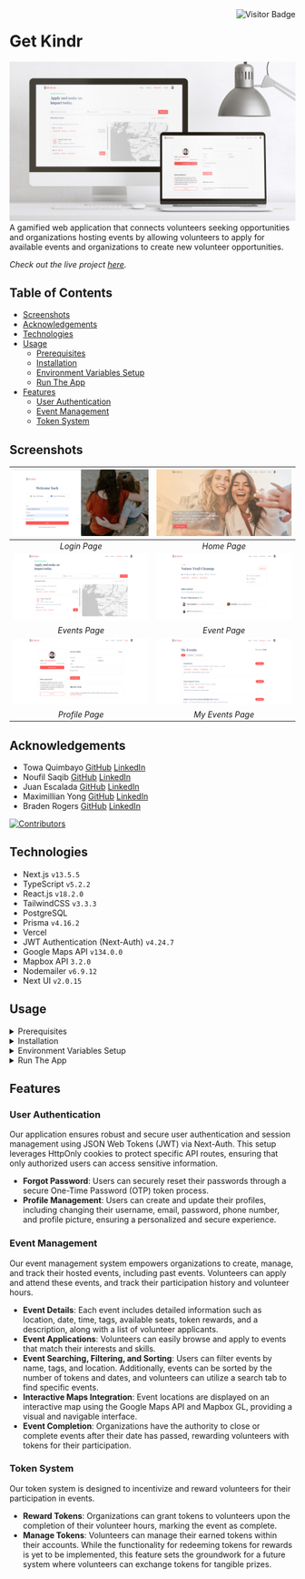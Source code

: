 <img align="right" alt="Visitor Badge" src="https://visitor-badge.laobi.icu/badge?page_id=towaquimbayo.Get-Kindr" />

# Get Kindr

![Get-Kindr Thumbnail](screenshots/get-kindr-thumbnail.jpg)
A gamified web application that connects volunteers seeking opportunities and organizations hosting events by allowing volunteers to apply for available events and organizations to create new volunteer opportunities.

_Check out the live project [_here_](https://getkindr.com/)._

## Table of Contents

* [Screenshots](#screenshots)
* [Acknowledgements](#acknowledgements)
* [Technologies](#technologies)
* [Usage](#usage)
  * [Prerequisites](#prerequisites)
  * [Installation](#installation)
  * [Environment Variables Setup](#environment-variables-setup)
  * [Run The App](#run-the-app)
* [Features](#features)
  * [User Authentication](#user-authentication)
  * [Event Management](#event-management)
  * [Token System](#token-system)

## Screenshots

| ![Login Page](screenshots/login.png) | ![Home Page](screenshots/home.png) |
|:--:|:--:|
| _Login Page_ | _Home Page_ |
| ![Events Page](screenshots/events.png) | ![Event Page](screenshots/event.png) |
| _Events Page_ | _Event Page_ |
| ![Profile Page](screenshots/profile.png) | ![My Events Page](screenshots/my-events.png) |
| _Profile Page_ | _My Events Page_ |

## Acknowledgements

* Towa Quimbayo [GitHub](https://github.com/towaquimbayo) [LinkedIn](https://www.linkedin.com/in/towa-quimbayo/)
* Noufil Saqib [GitHub](https://github.com/noufilsaqib) [LinkedIn](https://www.linkedin.com/in/muhammad-noufil-saqib/)
* Juan Escalada [GitHub](https://github.com/jescalada) [LinkedIn](https://www.linkedin.com/in/jescalada/)
* Maximillian Yong [GitHub](https://github.com/MaximillianYong) [LinkedIn](https://www.linkedin.com/in/maximillianyong)
* Braden Rogers [GitHub](https://github.com/BRogers-BCIT) [LinkedIn](https://www.linkedin.com/in/braden-rogers-591128305/)

[![Contributors](https://contrib.rocks/image?repo=towaquimbayo/Get-Kindr)](https://github.com/towaquimbayo/Get-Kindr/graphs/contributors)

## Technologies

* Next.js `v13.5.5`
* TypeScript `v5.2.2`
* React.js `v18.2.0`
* TailwindCSS `v3.3.3`
* PostgreSQL
* Prisma `v4.16.2`
* Vercel
* JWT Authentication (Next-Auth) `v4.24.7`
* Google Maps API `v134.0.0`
* Mapbox API `3.2.0`
* Nodemailer `v6.9.12`
* Next UI `v2.0.15`

## Usage

<details>
  <summary>Prerequisites</summary>

### Prerequisites

* [VSCode](https://code.visualstudio.com/download/)
* [Git](https://git-scm.com/downloads/)
* [Node.js](https://nodejs.org/en/download/)

</details>

<details>
  <summary>Installation</summary>

### Installation

1. Install the latest npm package version.

  ```sh
  npm install npm@latest -g
  ```

2. Clone the repository to your local machine.

  ```sh
  git clone https://github.com/towaquimbayo/Get-Kindr.git
  ```

3. Installing required dependencies requires Node and npm.

  ```sh
  npm i --legacy-peer-deps
  ```

</details>

<details>
  <summary>Environment Variables Setup</summary>

### Environment Variables Setup

For the project to run correctly, environment variables are required. Rename the `.env.example` to `.env`.

1. Create a free PostgreSQL database at <https://vercel.com/postgres/> and fill in your PostgreSQL account details.
2. Create a Google OAuth app at <https://refine.dev/blog/nextauth-google-github-authentication-nextjs/#for-googleprovider-make-sure-you-have-a-google-account/>
3. Create a free ImgBB account to obtain the ImgBB API key at <https://api.imgbb.com/>
4. Create a free Mapbox account to obtain a Mapbox access token at <https://docs.mapbox.com/help/tutorials/get-started-tokens-api/>
5. Create a free Google Cloud Console account to obtain the Google Maps API key at <https://developers.google.com/maps/documentation/javascript/get-api-key/>

</details>

<details>
  <summary>Run The App</summary>

### Run The App

Running the application locally or in production is straightforward since both the frontend and backend are integrated into a single Next.js application running on port 3000.

* Execute `npm run build` to build the application for production.
* Execute `npm run dev` to run locally in development mode or `npm start` to run it using the production build.

__Note:__ This process will also build the Prisma schema for your PostgreSQL database if you haven't defined it already. Depending on your PostgreSQL setup, you may need to execute `npx prisma db push` to push the schema to your database.
__Note:__ Any changes to the `schema.prisma` file will automatically update the database schema during these steps.

</details>

## Features

### User Authentication

Our application ensures robust and secure user authentication and session management using JSON Web Tokens (JWT) via Next-Auth. This setup leverages HttpOnly cookies to protect specific API routes, ensuring that only authorized users can access sensitive information.

* __Forgot Password__: Users can securely reset their passwords through a secure One-Time Password (OTP) token process.
* __Profile Management__: Users can create and update their profiles, including changing their username, email, password, phone number, and profile picture, ensuring a personalized and secure experience.

### Event Management

Our event management system empowers organizations to create, manage, and track their hosted events, including past events. Volunteers can apply and attend these events, and track their participation history and volunteer hours.

* __Event Details__: Each event includes detailed information such as location, date, time, tags, available seats, token rewards, and a description, along with a list of volunteer applicants.
* __Event Applications__: Volunteers can easily browse and apply to events that match their interests and skills.
* __Event Searching, Filtering, and Sorting__: Users can filter events by name, tags, and location. Additionally, events can be sorted by the number of tokens and dates, and volunteers can utilize a search tab to find specific events.
* __Interactive Maps Integration__: Event locations are displayed on an interactive map using the Google Maps API and Mapbox GL, providing a visual and navigable interface.
* __Event Completion__: Organizations have the authority to close or complete events after their date has passed, rewarding volunteers with tokens for their participation.

### Token System

Our token system is designed to incentivize and reward volunteers for their participation in events.

* __Reward Tokens__: Organizations can grant tokens to volunteers upon the completion of their volunteer hours, marking the event as complete.
* __Manage Tokens__: Volunteers can manage their earned tokens within their accounts. While the functionality for redeeming tokens for rewards is yet to be implemented, this feature sets the groundwork for a future system where volunteers can exchange tokens for tangible prizes.
